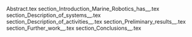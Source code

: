 Abstract.tex
section_Introduction_Marine_Robotics_has__.tex
section_Description_of_systems__.tex
section_Description_of_activities__.tex
section_Preliminary_results__.tex
section_Further_work__.tex
section_Conclusions__.tex
